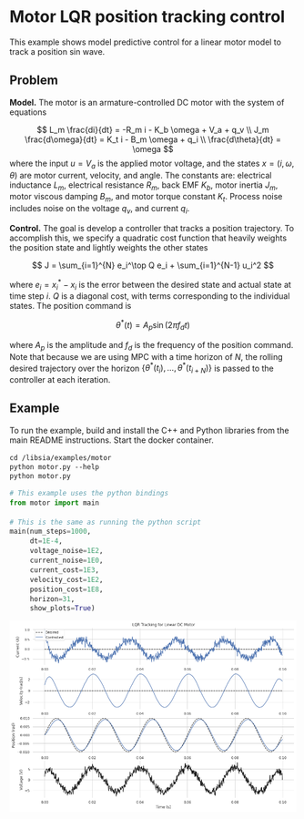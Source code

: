 # Motor LQR position tracking control
This example shows model predictive control for a linear motor model to track a position sin wave.

## Problem

**Model.** The motor is an armature-controlled DC motor with the system of equations

$$
L_m \frac{di}{dt} = -R_m i - K_b \omega + V_a + q_v  \\
J_m \frac{d\omega}{dt} = K_t i - B_m \omega + q_i \\
\frac{d\theta}{dt} = \omega
$$
where the input $u = V_a$ is the applied motor voltage, and the states $x = (i, \omega, \theta)$ are  motor current, velocity, and angle.  The constants are: electrical inductance $L_m$, electrical resistance $R_m$, back EMF $K_b$, motor inertia $J_m$, motor viscous damping $B_m$, and motor torque constant $K_t$.  Process noise includes noise on the voltage $q_v$, and current $q_i$.

**Control.** The goal is develop a controller that tracks a position trajectory.  To accomplish this, we specify a quadratic cost function that heavily weights the position state and lightly weights the other states

$$
J = \sum_{i=1}^{N} e_i^\top Q e_i + \sum_{i=1}^{N-1} u_i^2
$$

where $e_i = x^*_i - x_i$ is the error between the desired state and actual state at time step $i$.  $Q$ is a diagonal cost, with terms corresponding to the individual states.  The position command is

$$
\theta^*(t) = A_p \sin(2 \pi f_d t)
$$

where $A_p$ is the amplitude and $f_d$ is the frequency of the position command.  Note that because we are using MPC with a time horizon of $N$, the rolling desired trajectory over the horizon $\{\theta^*(t_i), \ldots, \theta^*(t_{i+N})\}$ is passed to the controller at each iteration.

## Example

To run the example, build and install the C++ and Python libraries from the main README instructions.  Start the docker container.
```
cd /libsia/examples/motor
python motor.py --help
python motor.py
```


```python
# This example uses the python bindings
from motor import main

# This is the same as running the python script
main(num_steps=1000,
     dt=1E-4,
     voltage_noise=1E2,
     current_noise=1E0,
     current_cost=1E3,
     velocity_cost=1E2,
     position_cost=1E8,
     horizon=31,
     show_plots=True)
```


    
![png](motor_files/motor_2_0.png)
    

